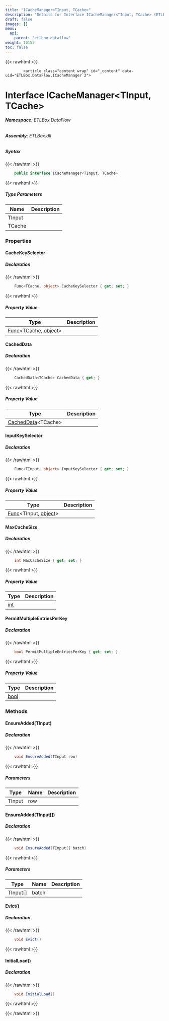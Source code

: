 ```yaml
---
title: "ICacheManager<TInput, TCache>"
description: "Details for Interface ICacheManager<TInput, TCache> (ETLBox.DataFlow)"
draft: false
images: []
menu:
  api:
    parent: "etlbox.dataflow"
weight: 10153
toc: false
---
```


{{< rawhtml >}}

            <article class="content wrap" id="_content" data-uid="ETLBox.DataFlow.ICacheManager`2">
  <h1 id="ETLBox_DataFlow_ICacheManager_2" data-uid="ETLBox.DataFlow.ICacheManager`2" class="text-break">Interface ICacheManager&lt;TInput, TCache&gt;</h1>
  <div class="markdown level0 summary"></div>
  <div class="markdown level0 conceptual"></div>
<h6><strong>Namespace</strong>: ETLBox.DataFlow</h6>
  <h6><strong>Assembly</strong>: ETLBox.dll</h6>
  <h5 id="ETLBox_DataFlow_ICacheManager_2_syntax">Syntax</h5>
{{< /rawhtml >}}

```C#
    public interface ICacheManager<TInput, TCache>
```

{{< rawhtml >}}
  <h5 class="typeParameters">Type Parameters</h5>
  <table class="table table-bordered table-condensed">
    <thead>
      <tr>
        <th>Name</th>
        <th>Description</th>
      </tr>
    </thead>
    <tbody>
      <tr>
        <td><span class="parametername">TInput</span></td>
        <td></td>
      </tr>
      <tr>
        <td><span class="parametername">TCache</span></td>
        <td></td>
      </tr>
    </tbody>
  </table>
  <h3 id="properties">Properties
</h3>
  <a id="ETLBox_DataFlow_ICacheManager_2_CacheKeySelector_" data-uid="ETLBox.DataFlow.ICacheManager`2.CacheKeySelector*"></a>
  <h4 id="ETLBox_DataFlow_ICacheManager_2_CacheKeySelector" data-uid="ETLBox.DataFlow.ICacheManager`2.CacheKeySelector">CacheKeySelector</h4>
  <div class="markdown level1 summary"></div>
  <div class="markdown level1 conceptual"></div>
  <h5 class="declaration">Declaration</h5>
{{< /rawhtml >}}

```C#
    Func<TCache, object> CacheKeySelector { get; set; }
```

{{< rawhtml >}}
  <h5 class="propertyValue">Property Value</h5>
  <table class="table table-bordered table-condensed">
    <thead>
      <tr>
        <th>Type</th>
        <th>Description</th>
      </tr>
    </thead>
    <tbody>
      <tr>
        <td><a class="xref" href="https://learn.microsoft.com/dotnet/api/system.func-2">Func</a>&lt;TCache, <a class="xref" href="https://learn.microsoft.com/dotnet/api/system.object">object</a>&gt;</td>
        <td></td>
      </tr>
    </tbody>
  </table>
  <a id="ETLBox_DataFlow_ICacheManager_2_CachedData_" data-uid="ETLBox.DataFlow.ICacheManager`2.CachedData*"></a>
  <h4 id="ETLBox_DataFlow_ICacheManager_2_CachedData" data-uid="ETLBox.DataFlow.ICacheManager`2.CachedData">CachedData</h4>
  <div class="markdown level1 summary"></div>
  <div class="markdown level1 conceptual"></div>
  <h5 class="declaration">Declaration</h5>
{{< /rawhtml >}}

```C#
    CachedData<TCache> CachedData { get; }
```

{{< rawhtml >}}
  <h5 class="propertyValue">Property Value</h5>
  <table class="table table-bordered table-condensed">
    <thead>
      <tr>
        <th>Type</th>
        <th>Description</th>
      </tr>
    </thead>
    <tbody>
      <tr>
        <td><a class="xref" href="/api/etlbox.dataflow/cacheddata-1">CachedData</a>&lt;TCache&gt;</td>
        <td></td>
      </tr>
    </tbody>
  </table>
  <a id="ETLBox_DataFlow_ICacheManager_2_InputKeySelector_" data-uid="ETLBox.DataFlow.ICacheManager`2.InputKeySelector*"></a>
  <h4 id="ETLBox_DataFlow_ICacheManager_2_InputKeySelector" data-uid="ETLBox.DataFlow.ICacheManager`2.InputKeySelector">InputKeySelector</h4>
  <div class="markdown level1 summary"></div>
  <div class="markdown level1 conceptual"></div>
  <h5 class="declaration">Declaration</h5>
{{< /rawhtml >}}

```C#
    Func<TInput, object> InputKeySelector { get; set; }
```

{{< rawhtml >}}
  <h5 class="propertyValue">Property Value</h5>
  <table class="table table-bordered table-condensed">
    <thead>
      <tr>
        <th>Type</th>
        <th>Description</th>
      </tr>
    </thead>
    <tbody>
      <tr>
        <td><a class="xref" href="https://learn.microsoft.com/dotnet/api/system.func-2">Func</a>&lt;TInput, <a class="xref" href="https://learn.microsoft.com/dotnet/api/system.object">object</a>&gt;</td>
        <td></td>
      </tr>
    </tbody>
  </table>
  <a id="ETLBox_DataFlow_ICacheManager_2_MaxCacheSize_" data-uid="ETLBox.DataFlow.ICacheManager`2.MaxCacheSize*"></a>
  <h4 id="ETLBox_DataFlow_ICacheManager_2_MaxCacheSize" data-uid="ETLBox.DataFlow.ICacheManager`2.MaxCacheSize">MaxCacheSize</h4>
  <div class="markdown level1 summary"></div>
  <div class="markdown level1 conceptual"></div>
  <h5 class="declaration">Declaration</h5>
{{< /rawhtml >}}

```C#
    int MaxCacheSize { get; set; }
```

{{< rawhtml >}}
  <h5 class="propertyValue">Property Value</h5>
  <table class="table table-bordered table-condensed">
    <thead>
      <tr>
        <th>Type</th>
        <th>Description</th>
      </tr>
    </thead>
    <tbody>
      <tr>
        <td><a class="xref" href="https://learn.microsoft.com/dotnet/api/system.int32">int</a></td>
        <td></td>
      </tr>
    </tbody>
  </table>
  <a id="ETLBox_DataFlow_ICacheManager_2_PermitMultipleEntriesPerKey_" data-uid="ETLBox.DataFlow.ICacheManager`2.PermitMultipleEntriesPerKey*"></a>
  <h4 id="ETLBox_DataFlow_ICacheManager_2_PermitMultipleEntriesPerKey" data-uid="ETLBox.DataFlow.ICacheManager`2.PermitMultipleEntriesPerKey">PermitMultipleEntriesPerKey</h4>
  <div class="markdown level1 summary"></div>
  <div class="markdown level1 conceptual"></div>
  <h5 class="declaration">Declaration</h5>
{{< /rawhtml >}}

```C#
    bool PermitMultipleEntriesPerKey { get; set; }
```

{{< rawhtml >}}
  <h5 class="propertyValue">Property Value</h5>
  <table class="table table-bordered table-condensed">
    <thead>
      <tr>
        <th>Type</th>
        <th>Description</th>
      </tr>
    </thead>
    <tbody>
      <tr>
        <td><a class="xref" href="https://learn.microsoft.com/dotnet/api/system.boolean">bool</a></td>
        <td></td>
      </tr>
    </tbody>
  </table>
  <h3 id="methods">Methods
</h3>
  <a id="ETLBox_DataFlow_ICacheManager_2_EnsureAdded_" data-uid="ETLBox.DataFlow.ICacheManager`2.EnsureAdded*"></a>
  <h4 id="ETLBox_DataFlow_ICacheManager_2_EnsureAdded__0_" data-uid="ETLBox.DataFlow.ICacheManager`2.EnsureAdded(`0)">EnsureAdded(TInput)</h4>
  <div class="markdown level1 summary"></div>
  <div class="markdown level1 conceptual"></div>
  <h5 class="declaration">Declaration</h5>
{{< /rawhtml >}}

```C#
    void EnsureAdded(TInput row)
```

{{< rawhtml >}}
  <h5 class="parameters">Parameters</h5>
  <table class="table table-bordered table-condensed">
    <thead>
      <tr>
        <th>Type</th>
        <th>Name</th>
        <th>Description</th>
      </tr>
    </thead>
    <tbody>
      <tr>
        <td><span class="xref">TInput</span></td>
        <td><span class="parametername">row</span></td>
        <td></td>
      </tr>
    </tbody>
  </table>
  <a id="ETLBox_DataFlow_ICacheManager_2_EnsureAdded_" data-uid="ETLBox.DataFlow.ICacheManager`2.EnsureAdded*"></a>
  <h4 id="ETLBox_DataFlow_ICacheManager_2_EnsureAdded__0___" data-uid="ETLBox.DataFlow.ICacheManager`2.EnsureAdded(`0[])">EnsureAdded(TInput[])</h4>
  <div class="markdown level1 summary"></div>
  <div class="markdown level1 conceptual"></div>
  <h5 class="declaration">Declaration</h5>
{{< /rawhtml >}}

```C#
    void EnsureAdded(TInput[] batch)
```

{{< rawhtml >}}
  <h5 class="parameters">Parameters</h5>
  <table class="table table-bordered table-condensed">
    <thead>
      <tr>
        <th>Type</th>
        <th>Name</th>
        <th>Description</th>
      </tr>
    </thead>
    <tbody>
      <tr>
        <td>TInput[]</td>
        <td><span class="parametername">batch</span></td>
        <td></td>
      </tr>
    </tbody>
  </table>
  <a id="ETLBox_DataFlow_ICacheManager_2_Evict_" data-uid="ETLBox.DataFlow.ICacheManager`2.Evict*"></a>
  <h4 id="ETLBox_DataFlow_ICacheManager_2_Evict" data-uid="ETLBox.DataFlow.ICacheManager`2.Evict">Evict()</h4>
  <div class="markdown level1 summary"></div>
  <div class="markdown level1 conceptual"></div>
  <h5 class="declaration">Declaration</h5>
{{< /rawhtml >}}

```C#
    void Evict()
```

{{< rawhtml >}}
  <a id="ETLBox_DataFlow_ICacheManager_2_InitialLoad_" data-uid="ETLBox.DataFlow.ICacheManager`2.InitialLoad*"></a>
  <h4 id="ETLBox_DataFlow_ICacheManager_2_InitialLoad" data-uid="ETLBox.DataFlow.ICacheManager`2.InitialLoad">InitialLoad()</h4>
  <div class="markdown level1 summary"></div>
  <div class="markdown level1 conceptual"></div>
  <h5 class="declaration">Declaration</h5>
{{< /rawhtml >}}

```C#
    void InitialLoad()
```

{{< rawhtml >}}

{{< /rawhtml >}}
